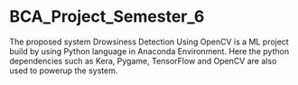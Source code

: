 # BCA_Project_Semester_6
The proposed system Drowsiness Detection Using OpenCV is a ML project build by using Python language in Anaconda Environment. Here the python dependencies such as Kera, Pygame, TensorFlow and OpenCV are also used to powerup the system.
